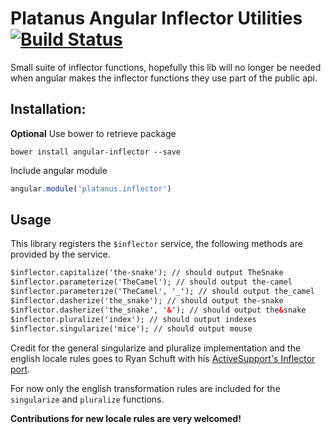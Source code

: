 Platanus Angular Inflector Utilities [![Build Status](https://travis-ci.org/iobaixas/angular-inflector.svg)](https://travis-ci.org/iobaixas/angular-inflector)
===============

Small suite of inflector functions, hopefully this lib will no longer be needed when angular makes the inflector functions they use part of the public api.

## Installation:

**Optional** Use bower to retrieve package

```
bower install angular-inflector --save
```

Include angular module

```javascript
angular.module('platanus.inflector')
```

## Usage

This library registers the `$inflector` service, the following methods are provided by the service.

```html
$inflector.capitalize('the-snake'); // should output TheSnake
$inflector.parameterize('TheCamel'); // should output the-camel
$inflector.parameterize('TheCamel', '_'); // should output the_camel
$inflector.dasherize('the_snake'); // should output the-snake
$inflector.dasherize('the_snake', '&'); // should output the&snake
$inflector.pluralize('index'); // should output indexes
$inflector.singularize('mice'); // should output mouse
```

Credit for the general singularize and pluralize implementation and the english locale rules goes to Ryan Schuft
with his [ActiveSupport's Inflector port](https://code.google.com/p/inflection-js/source/browse/trunk/inflection.js).

For now only the english transformation rules are included for the `singularize` and `pluralize` functions.

**Contributions for new locale rules are very welcomed!**
